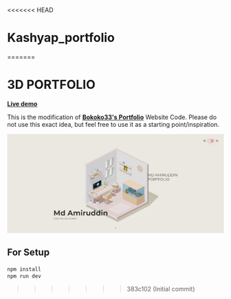 <<<<<<< HEAD
# Kashyap_portfolio
=======
# 3D PORTFOLIO

**[Live demo](https://mdamiruddin-3dportfolio.vercel.app)**

This is the modification of **[Bokoko33's Portfolio](https://bokoko33.me/)** Website Code. Please do not use this exact idea,
but feel free to use it as a starting point/inspiration.

![Home page screenshot](public/social/screenshot.png?raw=true "Home page screenshot")

## For Setup

```
npm install
npm run dev
```


>>>>>>> 383c102 (Initial commit)
